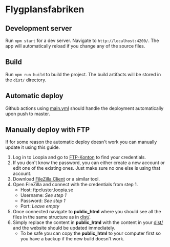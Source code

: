 # Flygplansfabriken

## Development server

Run `npm start` for a dev server. Navigate to `http://localhost:4200/`. The app will automatically reload if you change any of the source files.

## Build

Run `npm run build` to build the project. The build artifacts will be stored in the `dist/` directory.

## Automatic deploy

Github actions using [main.yml](.github/workflows/main.yml) should handle the deployment automatically upon push to master.

## Manually deploy with FTP

If for some reason the automatic deploy doesn't work you can manually update it using this guide.

1. Log in to Loopia and go to [FTP-Konton](https://customerzone.loopia.se/ftp/?popup=1) to find your credentials.
2. If you don't know the password, you can either create a new account or edit one of the existing ones. Just make sure no one else is using that account.
3. Download [FileZilla Client](https://filezilla-project.org/) or a similar tool.
4. Open FileZilla and connect with the credentials from step 1.
    - Host: ftpcluster.loopia.se
    - Username: _See step 1_
    - Password: _See step 1_
    - Port: _Leave empty_
5. Once connected navigate to **public_html** where you should see all the files in the same structure as in [dist/](/dist/).
6. Simply replace the content in **public_html** with the content in your [dist/](/dist/) and the website should be updated immediately.
    - To be safe you can copy the **public_html** to your computer first so you have a backup if the new build doesn't work.
